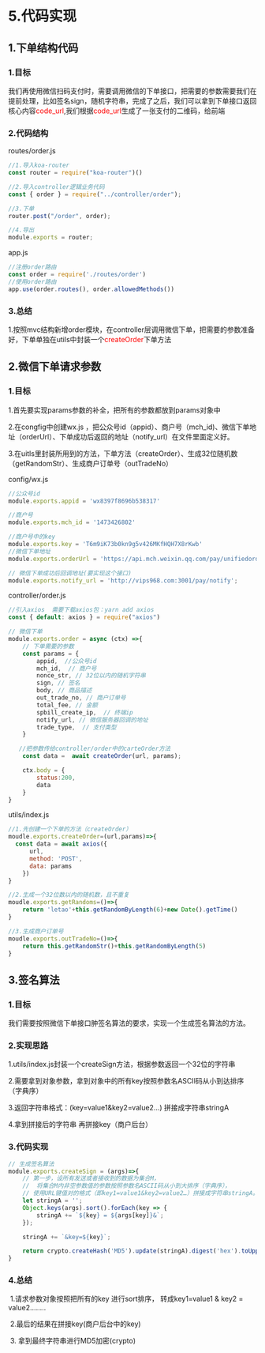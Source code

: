 # 5.代码实现

## 1.下单结构代码

### 1.目标

我们再使用微信扫码支付时，需要调用微信的下单接口，把需要的参数需要我们在提前处理，比如签名sign，随机字符串，完成了之后，我们可以拿到下单接口返回核心内容<font color='red'>code_url</font>,我们根据<font color='red'>code_url</font>生成了一张支付的二维码，给前端

### 2.代码结构

routes/order.js

```javascript
//1.导入koa-router
const router = require("koa-router")()

//2.导入controller逻辑业务代码
const { order } = require("../controller/order");

//3.下单
router.post("/order", order);

//4.导出
module.exports = router;

```

app.js

```javascript
//注册order路由
const order = require('./routes/order')
//使用order路由
app.use(order.routes(), order.allowedMethods())
```

### 3.总结

1.按照mvc结构新增order模块，在controller层调用微信下单，把需要的参数准备好，下单单独在utils中封装一个<font color='red'>createOrder</font>下单方法

## 2.微信下单请求参数

### 1.目标

1.首先要实现params参数的补全，把所有的参数都放到params对象中

2.在congfig中创建wx.js ，把公众号id（appid）、商户号（mch_id)、微信下单地址（orderUrl）、下单成功后返回的地址（notify_url）在文件里面定义好。

3.在uitls里封装所用到的方法，下单方法（createOrder）、生成32位随机数（getRandomStr）、生成商户订单号（outTradeNo）

config/wx.js

```javascript
//公众号id
module.exports.appid = 'wx8397f8696b538317'

//商户号
module.exports.mch_id = '1473426802'

//商户号中的key
module.exports.key = 'T6m9iK73b0kn9g5v426MKfHQH7X8rKwb'
//微信下单地址
module.exports.orderUrl = 'https://api.mch.weixin.qq.com/pay/unifiedorder'

// 微信下单成功后回调地址(要实现这个接口)
module.exports.notify_url = 'http://vips968.com:3001/pay/notify';
```

controller/order.js       

```javascript
//引入axios  需要下载axios包：yarn add axios
const { default: axios } = require("axios")

// 微信下单
module.exports.order = async (ctx) =>{
    // 下单需要的参数
    const params = {
        appid,  //公众号id
        mch_id,  // 商户号
        nonce_str, // 32位以内的随机字符串
        sign, // 签名
        body, // 商品描述
        out_trade_no, // 商户订单号
        total_fee, // 金额
        spbill_create_ip,  // 终端ip
        notify_url, // 微信服务器回调的地址
        trade_type,  // 支付类型
    }

   //把参数传给controller/order中的carteOrder方法
    const data =  await createOrder(url, params);

    ctx.body = {
        status:200,
        data
    }
}
```

utils/index.js

```javascript
//1.先创建一个下单的方法（createOrder）
moudle.exports.createOrder=(url,params)=>{
  const data = await axios({
      url,
      method: 'POST',
      data: params
    })
}

//2.生成一个32位数以内的随机数，且不重复
moudle.exports.getRandoms=()=>{
    return 'letao'+this.getRandomByLength(6)+new Date().getTime()
}

//3.生成商户订单号
moudle.exports.outTradeNo=()=>{
    return this.getRandomStr()+this.getRandomByLength(5)
}
```

## 3.签名算法

### 1.目标

我们需要按照微信下单接口肿签名算法的要求，实现一个生成签名算法的方法。

### 2.实现思路

1.utils/index.js封装一个createSign方法，根据参数返回一个32位的字符串

2.需要拿到对象参数，拿到对象中的所有key按照参数名ASCII码从小到达排序（字典序）

3.返回字符串格式：(key=value1&key2=value2...)  拼接成字符串stringA

4.拿到拼接后的字符串 再拼接key（商户后台）

### 3.代码实现

```javascript
// 生成签名算法
module.exports.createSign = (args)=>{
    // 第一步，设所有发送或者接收到的数据为集合M，
    //  将集合M内非空参数值的参数按照参数名ASCII码从小到大排序（字典序），
    // 使用URL键值对的格式（即key1=value1&key2=value2…）拼接成字符串stringA。
    let stringA = '';
    Object.keys(args).sort().forEach(key => {
        stringA += `${key} = ${args[key]}&`;
    });

    stringA += `&key=${key}`;

    return crypto.createHash('MD5').update(stringA).digest('hex').toUpperCase()
}  
```

### 4.总结

​      1.请求参数对象按照把所有的key 进行sort排序， 转成key1=value1 & key2 = value2........

​      2.最后的结果在拼接key(商户后台中的key)

​      3.  拿到最终字符串进行MD5加密(crypto)